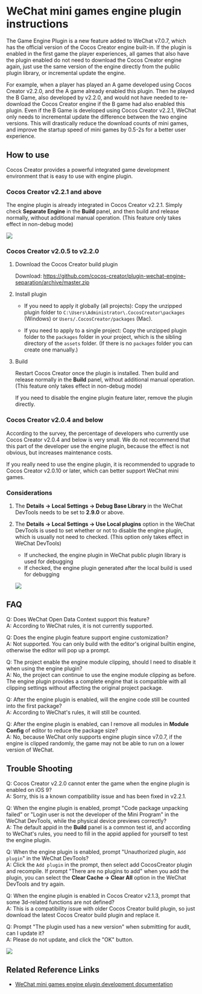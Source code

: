 # WeChat mini games engine plugin instructions

The Game Engine Plugin is a new feature added to WeChat v7.0.7, which has the official version of the Cocos Creator engine built-in. If the plugin is enabled in the first game the player experiences, all games that also have the plugin enabled do not need to download the Cocos Creator engine again, just use the same version of the engine directly from the public plugin library, or incremental update the engine.

For example, when a player has played an A game developed using Cocos Creator v2.2.0, and the A game already enabled this plugin. Then he played the B Game, also developed by v2.2.0, and would not have needed to re-download the Cocos Creator engine if the B game had also enabled this plugin. Even if the B Game is developed using Cocos Creator v2.2.1, WeChat only needs to incremental update the difference between the two engine versions. This will drastically reduce the download counts of mini games, and improve the startup speed of mini games by 0.5-2s for a better user experience.

## How to use

Cocos Creator provides a powerful integrated game development environment that is easy to use with engine plugin.

### Cocos Creator v2.2.1 and above

The engine plugin is already integrated in Cocos Creator v2.2.1. Simply check **Separate Engine** in the **Build** panel, and then build and release normally, without additional manual operation. (This feature only takes effect in non-debug mode)

![](./publish-wechatgame/build.png)

### Cocos Creator v2.0.5 to v2.2.0

1. Download the Cocos Creator build plugin

    Download: <https://github.com/cocos-creator/plugin-wechat-engine-separation/archive/master.zip>

2. Install plugin

    - If you need to apply it globally (all projects): Copy the unzipped plugin folder to `C:\Users\Administrator\.CocosCreator\packages` (Windows) or `Users/.CocosCreator/packages` (Mac).

    - If you need to apply to a single project: Copy the unzipped plugin folder to the `packages` folder in your project, which is the sibling directory of the `assets` folder. (If there is no `packages` folder you can create one manually.)
 
3. Build

    Restart Cocos Creator once the plugin is installed. Then build and release normally in the **Build** panel, without additional manual operation. (This feature only takes effect in non-debug mode)

    If you need to disable the engine plugin feature later, remove the plugin directly.

### Cocos Creator v2.0.4 and below

According to the survey, the percentage of developers who currently use Cocos Creator v2.0.4 and below is very small. We do not recommend that this part of the developer use the engine plugin, because the effect is not obvious, but increases maintenance costs.

If you really need to use the engine plugin, it is recommended to upgrade to Cocos Creator v2.0.10 or later, which can better support WeChat mini games.

### Considerations

1. The **Details -> Local Settings -> Debug Base Library** in the WeChat DevTools needs to be set to **2.9.0** or above.

2. The **Details -> Local Settings -> Use Local plugins** option in the WeChat DevTools is used to set whether or not to disable the engine plugin, which is usually not need to checked. (This option only takes effect in WeChat DevTools)
    - If unchecked, the engine plugin in WeChat public plugin library is used for debugging
    - If checked, the engine plugin generated after the local build is used for debugging

    ![](./publish-wechatgame/setting.png)

## FAQ

Q: Does WeChat Open Data Context support this feature?<br />
A: According to WeChat rules, it is not currently supported.

Q: Does the engine plugin feature support engine customization?<br />
A: Not supported. You can only build with the editor's original builtin engine, otherwise the editor will pop up a prompt.

Q: The project enable the engine module clipping, should I need to disable it when using the engine plugin?<br />
A: No, the project can continue to use the engine module clipping as before. The engine plugin provides a complete engine that is compatible with all clipping settings without affecting the original project package.

Q: After the engine plugin is enabled, will the engine code still be counted into the first package?<br />
A: According to WeChat's rules, it will still be counted.

Q: After the engine plugin is enabled, can I remove all modules in **Module Config** of editor to reduce the package size?<br />
A: No, because WeChat only supports engine plugin since v7.0.7, if the engine is clipped randomly, the game may not be able to run on a lower version of WeChat.

## Trouble Shooting

Q: Cocos Creator v2.2.0 cannot enter the game when the engine plugin is enabled on iOS 9?<br />
A: Sorry, this is a known compatibility issue and has been fixed in v2.2.1.

Q: When the engine plugin is enabled, prompt "Code package unpacking failed" or "Login user is not the developer of the Mini Program" in the WeChat DevTools, while the physical device previews correctly?<br />
A: The default appid in the **Build** panel is a common test id, and according to WeChat's rules, you need to fill in the appid applied for yourself to test the engine plugin.

Q: When the engine plugin is enabled, prompt "Unauthorized plugin, `Add plugin`" in the WeChat DevTools?<br />
A: Click the `Add plugin` in the prompt, then select add CocosCreator plugin and recompile. If prompt "There are no plugins to add" when you add the plugin, you can select the **Clear Cache -> Clear All** option in the WeChat DevTools and try again.

Q: When the engine plugin is enabled in Cocos Creator v2.1.3, prompt that some 3d-related functions are not defined?<br />
A: This is a compatibility issue with older Cocos Creator build plugin, so just download the latest Cocos Creator build plugin and replace it.

Q: Prompt "The plugin used has a new version" when submitting for audit, can I update it?<br />
A: Please do not update, and click the "OK" button.
    
  ![](./publish-wechatgame/new_plugin.png)

## Related Reference Links

- [WeChat mini games engine plugin development documentation](https://developers.weixin.qq.com/minigame/dev/guide/base-ability/game-engine-plugin.html)
